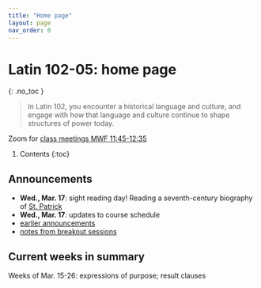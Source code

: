 ```yaml
---
title: "Home page"
layout: page
nav_order: 0
---
```




# Latin 102-05: home page
{: .no_toc }

> In Latin 102, you encounter a historical language and culture, and engage with how that language and culture continue to shape structures of power today.

Zoom for [class meetings MWF 11:45-12:35](https://holycross.zoom.us/j/91307359728?pwd=YUNYUDNjTGE2YVpzRmR1VjQ1VFRVQT09)


1. Contents
{:toc} 



## Announcements


- **Wed., Mar. 17**:  sight reading day!  Reading a seventh-century biography of [St. Patrick](./assignments/patrick/)
- **Wed., Mar. 17**:  updates to course schedule
- [earlier announcements](./oldnews/)
- [notes from breakout sessions](./breakouts/)



## Current weeks in summary


Weeks of Mar. 15-26:  expressions of purpose; result  clauses
